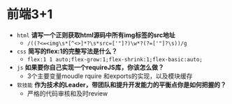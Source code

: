 # 前端3+1
- `html` **请写一个正则获取html源码中所有img标签的src地址**
  - `/((?<=<img\s*[^<>]*?\s*src=['"]?)\w*?(?=['"]?\s))/g`
- `css` **简写的flex:1的完整写法是什么？**
  - `flex:1 1 auto;flex-grow:1;flex-shrink:1;flex-basic:auto;`
- `js` **如果要你自己实现一个requireJS库，你该怎么做？**
  - 3个主要变量moudle rquire 和exports的实现，以及模块缓存
- `软技能` **作为技术的Leader，带团队和提升开发能力的平衡点你是如何把握的？**
  - 严格的代码审核和及时review